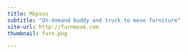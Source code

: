 ```yaml
---
title: Mopsus
subtitle: "On-demand buddy and truck to move furniture"
site-url: http://furnmove.com
thumbnail: furn.png

---
```

